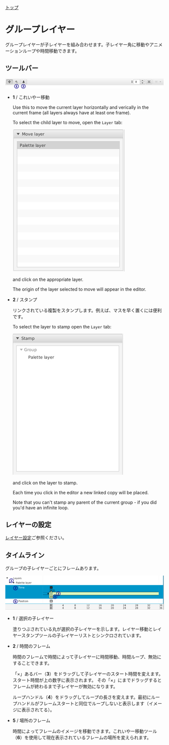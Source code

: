 [トップ](userguide.md)

# グループレイヤー

グループレイヤーが子レイヤーを組み合わせます。子レイヤー角に移動やアニメーションループや時間移動できます。

## ツールバー

![Toolbar](../../docs/grouptoolbar.jpg)

- **1** / これいやー移動

    Use this to move the current layer horizontally and verically in the current frame (all layers always have at least one frame).

    To select the child layer to move, open the `Layer` tab:

    ![Move layer settings](../../docs/groupmovelayersettings.jpg)

    and click on the appropriate layer.

    The origin of the layer selected to move will appear in the editor.

- **2** / スタンプ

    リンクされている複製をスタンプします。例えば、マスを早く置くには便利です。

    To select the layer to stamp open the `Layer` tab:

    ![Stamp settings](../../docs/groupstampsettings.jpg)

    and click on the layer to stamp.

    Each time you click in the editor a new linked copy will be placed.

    Note that you can't stamp any parent of the current group - if you did you'd have an infinite loop.

## レイヤーの設定

[レイヤー設定](layer_settings.md)ご参照ください。

## タイムライン

グループの子レイヤーごとにフレームあります。

![Group timeline](../../docs/grouptimeline.jpg)

- **1** / 選択の子レイヤー

    塗りつぶされている丸が選択の子レイヤーを示します。レイヤー移動とレイヤースタンプツールの子レイヤーリストとシンクロされています。

- **2** / 時間のフレーム

    時間のフレームで時間によって子レイヤーに時間移動、時間ループ、無効にすることできます。

    「×」あるバー（**3**）をドラッグして子レイヤーのスタート時間を変えます。スタート時間が上の数字に表示されます。 その「×」にまでドラッグするとフレームが終わるまで子レイヤーが無効になります。

    ループハンドル（**4**）をドラッグしてループの長さを変えます。最初にループハンドルがフレームスタートと同位でループしないと表示します（イメージに表示されてる）。

- **5** / 場所のフレーム

    時間によってフレームのイメージを移動できます。これいやー移動ツール（**6**）を使用して現在表示されているフレームの場所を変えられます。
